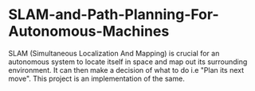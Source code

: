 # SLAM-and-Path-Planning-For-Autonomous-Machines
SLAM (Simultaneous Localization And Mapping) is crucial for an autonomous system to locate itself in space and map out its surrounding environment. It can then make a decision of what to do i.e "Plan its next move". This project is an implementation of the same.
